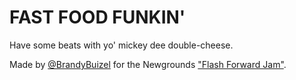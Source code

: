 # FAST FOOD FUNKIN'
Have some beats with yo' mickey dee double-cheese.

Made by [@BrandyBuizel](http://brandondriesse.com/) for the Newgrounds ["Flash Forward Jam"](https://www.newgrounds.com/portal/view/782761).